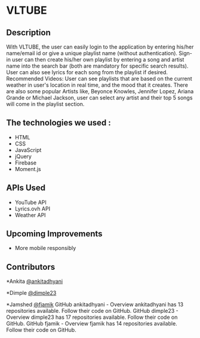 # VLTUBE

## Description
With VLTUBE, the user can easily login to the application by entering his/her name/email id or give a unique playlist name (without authentication). Sign-in user can then  create his/her own playlist by entering a song and artist name into the search bar (both are mandatory for specific search results). User can also see lyrics for each song from the playlist if desired.
Recommended Videos: User can see playlists that are based on the current weather in user's location in real time, and the mood that it creates. There are also some popular Artists like, Beyonce Knowles, Jennifer Lopez, Ariana Grande or Michael Jackson, user can select any artist and their top 5 songs will come in the playlist section.


## The technologies we used :
- HTML
- CSS
- JavaScript
- jQuery
- Firebase
- Moment.js

## APIs Used
- YouTube API
- Lyrics.ovh API
- Weather API

## Upcoming Improvements
- More mobile responsibly


## Contributors
*Ankita [@ankitadhyani](https://github.com/ankitadhyani)

*Dimple [@dimple23](https://github.com/dimple23)

*Jamshed [@fjamik](https://github.com/fjamik)
GitHub
ankitadhyani - Overview
ankitadhyani has 13 repositories available. Follow their code on GitHub.
GitHub
dimple23 - Overview
dimple23 has 17 repositories available. Follow their code on GitHub.
GitHub
fjamik - Overview
fjamik has 14 repositories available. Follow their code on GitHub.